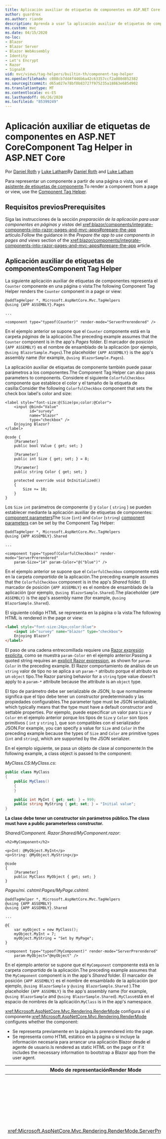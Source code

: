 ```yaml
---
title: Aplicación auxiliar de etiquetas de componentes en ASP.NET Core
author: guardrex
ms.author: riande
description: Aprenda a usar la aplicación auxiliar de etiquetas de componentes de ASP.NET Core para representar Razor componentes en páginas y vistas.
ms.custom: mvc
ms.date: 04/15/2020
no-loc:
- Blazor
- Blazor Server
- Blazor WebAssembly
- Identity
- Let's Encrypt
- Razor
- SignalR
uid: mvc/views/tag-helpers/builtin-th/component-tag-helper
ms.openlocfilehash: c088cb7dd4f446b6a42c63357ccf2a080d852382
ms.sourcegitcommit: d65a027e78bf0b83727f975235a18863e685d902
ms.translationtype: MT
ms.contentlocale: es-ES
ms.lasthandoff: 06/26/2020
ms.locfileid: "85399249"
---
```

# <a name="component-tag-helper-in-aspnet-core"></a><span data-ttu-id="d3c16-103">Aplicación auxiliar de etiquetas de componentes en ASP.NET Core</span><span class="sxs-lookup"><span data-stu-id="d3c16-103">Component Tag Helper in ASP.NET Core</span></span>

<span data-ttu-id="d3c16-104">Por [Daniel Roth](https://github.com/danroth27) y [Luke Latham](https://github.com/guardrex)</span><span class="sxs-lookup"><span data-stu-id="d3c16-104">By [Daniel Roth](https://github.com/danroth27) and [Luke Latham](https://github.com/guardrex)</span></span>

<span data-ttu-id="d3c16-105">Para representar un componente a partir de una página o vista, use el [asistente de etiquetas de componente](xref:Microsoft.AspNetCore.Mvc.TagHelpers.ComponentTagHelper).</span><span class="sxs-lookup"><span data-stu-id="d3c16-105">To render a component from a page or view, use the [Component Tag Helper](xref:Microsoft.AspNetCore.Mvc.TagHelpers.ComponentTagHelper).</span></span>

## <a name="prerequisites"></a><span data-ttu-id="d3c16-106">Requisitos previos</span><span class="sxs-lookup"><span data-stu-id="d3c16-106">Prerequisites</span></span>

<span data-ttu-id="d3c16-107">Siga las instrucciones de la sección *preparación de la aplicación para usar componentes en páginas y vistas* del <xref:blazor/components/integrate-components-into-razor-pages-and-mvc-apps#prepare-the-app> artículo.</span><span class="sxs-lookup"><span data-stu-id="d3c16-107">Follow the guidance in the *Prepare the app to use components in pages and views* section of the <xref:blazor/components/integrate-components-into-razor-pages-and-mvc-apps#prepare-the-app> article.</span></span>

## <a name="component-tag-helper"></a><span data-ttu-id="d3c16-108">Aplicación auxiliar de etiquetas de componentes</span><span class="sxs-lookup"><span data-stu-id="d3c16-108">Component Tag Helper</span></span>

<span data-ttu-id="d3c16-109">La siguiente aplicación auxiliar de etiquetas de componentes representa el `Counter` componente en una página o vista:</span><span class="sxs-lookup"><span data-stu-id="d3c16-109">The following Component Tag Helper renders the `Counter` component in a page or view:</span></span>

```cshtml
@addTagHelper *, Microsoft.AspNetCore.Mvc.TagHelpers
@using {APP ASSEMBLY}.Pages

...

<component type="typeof(Counter)" render-mode="ServerPrerendered" />
```

<span data-ttu-id="d3c16-110">En el ejemplo anterior se supone que el `Counter` componente está en la carpeta *páginas* de la aplicación.</span><span class="sxs-lookup"><span data-stu-id="d3c16-110">The preceding example assumes that the `Counter` component is in the app's *Pages* folder.</span></span> <span data-ttu-id="d3c16-111">El marcador de posición `{APP ASSEMBLY}` es el nombre de ensamblado de la aplicación (por ejemplo, `@using BlazorSample.Pages`).</span><span class="sxs-lookup"><span data-stu-id="d3c16-111">The placeholder `{APP ASSEMBLY}` is the app's assembly name (for example, `@using BlazorSample.Pages`).</span></span>

<span data-ttu-id="d3c16-112">La aplicación auxiliar de etiquetas de componente también puede pasar parámetros a los componentes.</span><span class="sxs-lookup"><span data-stu-id="d3c16-112">The Component Tag Helper can also pass parameters to components.</span></span> <span data-ttu-id="d3c16-113">Considere el siguiente `ColorfulCheckbox` componente que establece el color y el tamaño de la etiqueta de casilla:</span><span class="sxs-lookup"><span data-stu-id="d3c16-113">Consider the following `ColorfulCheckbox` component that sets the check box label's color and size:</span></span>

```razor
<label style="font-size:@(Size)px;color:@Color">
    <input @bind="Value"
           id="survey" 
           name="blazor" 
           type="checkbox" />
    Enjoying Blazor?
</label>

@code {
    [Parameter]
    public bool Value { get; set; }

    [Parameter]
    public int Size { get; set; } = 8;

    [Parameter]
    public string Color { get; set; }

    protected override void OnInitialized()
    {
        Size += 10;
    }
}
```

<span data-ttu-id="d3c16-114">Los `Size` `int` parámetros de componente () y `Color` ( `string` ) se pueden establecer mediante la aplicación auxiliar de etiquetas de componentes: [component parameters](xref:blazor/components/index#component-parameters)</span><span class="sxs-lookup"><span data-stu-id="d3c16-114">The `Size` (`int`) and `Color` (`string`) [component parameters](xref:blazor/components/index#component-parameters) can be set by the Component Tag Helper:</span></span>

```cshtml
@addTagHelper *, Microsoft.AspNetCore.Mvc.TagHelpers
@using {APP ASSEMBLY}.Shared

...

<component type="typeof(ColorfulCheckbox)" render-mode="ServerPrerendered" 
    param-Size="14" param-Color="@("blue")" />
```

<span data-ttu-id="d3c16-115">En el ejemplo anterior se supone que el `ColorfulCheckbox` componente está en la carpeta *compartida* de la aplicación.</span><span class="sxs-lookup"><span data-stu-id="d3c16-115">The preceding example assumes that the `ColorfulCheckbox` component is in the app's *Shared* folder.</span></span> <span data-ttu-id="d3c16-116">El marcador de posición `{APP ASSEMBLY}` es el nombre de ensamblado de la aplicación (por ejemplo, `@using BlazorSample.Shared`).</span><span class="sxs-lookup"><span data-stu-id="d3c16-116">The placeholder `{APP ASSEMBLY}` is the app's assembly name (for example, `@using BlazorSample.Shared`).</span></span>

<span data-ttu-id="d3c16-117">El siguiente código HTML se representa en la página o la vista:</span><span class="sxs-lookup"><span data-stu-id="d3c16-117">The following HTML is rendered in the page or view:</span></span>

```html
<label style="font-size:24px;color:blue">
    <input id="survey" name="blazor" type="checkbox">
    Enjoying Blazor?
</label>
```

<span data-ttu-id="d3c16-118">El paso de una cadena entrecomillada requiere una [ Razor expresión explícita](xref:mvc/views/razor#explicit-razor-expressions), como se muestra `param-Color` en el ejemplo anterior.</span><span class="sxs-lookup"><span data-stu-id="d3c16-118">Passing a quoted string requires an [explicit Razor expression](xref:mvc/views/razor#explicit-razor-expressions), as shown for `param-Color` in the preceding example.</span></span> <span data-ttu-id="d3c16-119">El Razor comportamiento de análisis de un `string` valor de tipo no se aplica a un `param-*` atributo porque el atributo es un `object` tipo.</span><span class="sxs-lookup"><span data-stu-id="d3c16-119">The Razor parsing behavior for a `string` type value doesn't apply to a `param-*` attribute because the attribute is an `object` type.</span></span>

<span data-ttu-id="d3c16-120">El tipo de parámetro debe ser serializable de JSON, lo que normalmente significa que el tipo debe tener un constructor predeterminado y las propiedades configurables.</span><span class="sxs-lookup"><span data-stu-id="d3c16-120">The parameter type must be JSON serializable, which typically means that the type must have a default constructor and settable properties.</span></span> <span data-ttu-id="d3c16-121">Por ejemplo, puede especificar un valor para `Size` y `Color` en el ejemplo anterior porque los tipos de `Size` y `Color` son tipos primitivos ( `int` y `string` ), que son compatibles con el serializador JSON.</span><span class="sxs-lookup"><span data-stu-id="d3c16-121">For example, you can specify a value for `Size` and `Color` in the preceding example because the types of `Size` and `Color` are primitive types (`int` and `string`), which are supported by the JSON serializer.</span></span>

<span data-ttu-id="d3c16-122">En el ejemplo siguiente, se pasa un objeto de clase al componente:</span><span class="sxs-lookup"><span data-stu-id="d3c16-122">In the following example, a class object is passed to the component:</span></span>

<span data-ttu-id="d3c16-123">*MyClass.CS*:</span><span class="sxs-lookup"><span data-stu-id="d3c16-123">*MyClass.cs*:</span></span>

```csharp
public class MyClass
{
    public MyClass()
    {
    }

    public int MyInt { get; set; } = 999;
    public string MyString { get; set; } = "Initial value";
}
```

<span data-ttu-id="d3c16-124">**La clase debe tener un constructor sin parámetros público.**</span><span class="sxs-lookup"><span data-stu-id="d3c16-124">**The class must have a public parameterless constructor.**</span></span>

<span data-ttu-id="d3c16-125">*Shared/Component. Razor*:</span><span class="sxs-lookup"><span data-stu-id="d3c16-125">*Shared/MyComponent.razor*:</span></span>

```razor
<h2>MyComponent</h2>

<p>Int: @MyObject.MyInt</p>
<p>String: @MyObject.MyString</p>

@code
{
    [Parameter]
    public MyClass MyObject { get; set; }
}
```

<span data-ttu-id="d3c16-126">*Pages/mi. cshtml*:</span><span class="sxs-lookup"><span data-stu-id="d3c16-126">*Pages/MyPage.cshtml*:</span></span>

```cshtml
@addTagHelper *, Microsoft.AspNetCore.Mvc.TagHelpers
@using {APP ASSEMBLY}
@using {APP ASSEMBLY}.Shared

...

@{
    var myObject = new MyClass();
    myObject.MyInt = 7;
    myObject.MyString = "Set by MyPage";
}

<component type="typeof(MyComponent)" render-mode="ServerPrerendered" 
    param-MyObject="@myObject" />
```

<span data-ttu-id="d3c16-127">En el ejemplo anterior se supone que el `MyComponent` componente está en la carpeta *compartida* de la aplicación.</span><span class="sxs-lookup"><span data-stu-id="d3c16-127">The preceding example assumes that the `MyComponent` component is in the app's *Shared* folder.</span></span> <span data-ttu-id="d3c16-128">El marcador de posición `{APP ASSEMBLY}` es el nombre de ensamblado de la aplicación (por ejemplo, `@using BlazorSample` y `@using BlazorSample.Shared` ).</span><span class="sxs-lookup"><span data-stu-id="d3c16-128">The placeholder `{APP ASSEMBLY}` is the app's assembly name (for example, `@using BlazorSample` and `@using BlazorSample.Shared`).</span></span> <span data-ttu-id="d3c16-129">`MyClass`está en el espacio de nombres de la aplicación.</span><span class="sxs-lookup"><span data-stu-id="d3c16-129">`MyClass` is in the app's namespace.</span></span>

<span data-ttu-id="d3c16-130"><xref:Microsoft.AspNetCore.Mvc.Rendering.RenderMode> configura si el componente:</span><span class="sxs-lookup"><span data-stu-id="d3c16-130"><xref:Microsoft.AspNetCore.Mvc.Rendering.RenderMode> configures whether the component:</span></span>

* <span data-ttu-id="d3c16-131">Se representa previamente en la página.</span><span class="sxs-lookup"><span data-stu-id="d3c16-131">Is prerendered into the page.</span></span>
* <span data-ttu-id="d3c16-132">Se representa como HTML estático en la página o si incluye la información necesaria para arrancar una aplicación Blazor desde el agente de usuario.</span><span class="sxs-lookup"><span data-stu-id="d3c16-132">Is rendered as static HTML on the page or if it includes the necessary information to bootstrap a Blazor app from the user agent.</span></span>

| <span data-ttu-id="d3c16-133">Modo de representación</span><span class="sxs-lookup"><span data-stu-id="d3c16-133">Render Mode</span></span> | <span data-ttu-id="d3c16-134">Descripción</span><span class="sxs-lookup"><span data-stu-id="d3c16-134">Description</span></span> |
| ----------- | ----------- |
| <xref:Microsoft.AspNetCore.Mvc.Rendering.RenderMode.ServerPrerendered> | <span data-ttu-id="d3c16-135">Representa el componente en código HTML estático e incluye un marcador para una Blazor Server aplicación.</span><span class="sxs-lookup"><span data-stu-id="d3c16-135">Renders the component into static HTML and includes a marker for a Blazor Server app.</span></span> <span data-ttu-id="d3c16-136">Cuando se inicia el agente de usuario, este marcador se usa para arrancar una aplicación Blazor.</span><span class="sxs-lookup"><span data-stu-id="d3c16-136">When the user-agent starts, this marker is used to bootstrap a Blazor app.</span></span> |
| <xref:Microsoft.AspNetCore.Mvc.Rendering.RenderMode.Server> | <span data-ttu-id="d3c16-137">Representa un marcador para una Blazor Server aplicación.</span><span class="sxs-lookup"><span data-stu-id="d3c16-137">Renders a marker for a Blazor Server app.</span></span> <span data-ttu-id="d3c16-138">La salida del componente no está incluida.</span><span class="sxs-lookup"><span data-stu-id="d3c16-138">Output from the component isn't included.</span></span> <span data-ttu-id="d3c16-139">Cuando se inicia el agente de usuario, este marcador se usa para arrancar una aplicación Blazor.</span><span class="sxs-lookup"><span data-stu-id="d3c16-139">When the user-agent starts, this marker is used to bootstrap a Blazor app.</span></span> |
| <xref:Microsoft.AspNetCore.Mvc.Rendering.RenderMode.Static> | <span data-ttu-id="d3c16-140">Representa el componente en HTML estático.</span><span class="sxs-lookup"><span data-stu-id="d3c16-140">Renders the component into static HTML.</span></span> |

<span data-ttu-id="d3c16-141">Mientras que las páginas y las vistas pueden utilizar componentes, el opuesto no es cierto.</span><span class="sxs-lookup"><span data-stu-id="d3c16-141">While pages and views can use components, the converse isn't true.</span></span> <span data-ttu-id="d3c16-142">Los componentes no pueden usar características específicas de la página y de la vista, como vistas y secciones parciales.</span><span class="sxs-lookup"><span data-stu-id="d3c16-142">Components can't use view- and page-specific features, such as partial views and sections.</span></span> <span data-ttu-id="d3c16-143">Para usar la lógica de una vista parcial en un componente, se debe factorizar la lógica de vista parcial en un componente.</span><span class="sxs-lookup"><span data-stu-id="d3c16-143">To use logic from a partial view in a component, factor out the partial view logic into a component.</span></span>

<span data-ttu-id="d3c16-144">No se admite la representación de componentes de servidor desde una página HTML estática.</span><span class="sxs-lookup"><span data-stu-id="d3c16-144">Rendering server components from a static HTML page isn't supported.</span></span>

## <a name="additional-resources"></a><span data-ttu-id="d3c16-145">Recursos adicionales</span><span class="sxs-lookup"><span data-stu-id="d3c16-145">Additional resources</span></span>

* <xref:Microsoft.AspNetCore.Mvc.TagHelpers.ComponentTagHelper>
* <xref:mvc/views/tag-helpers/intro>
* <xref:blazor/components/index>
